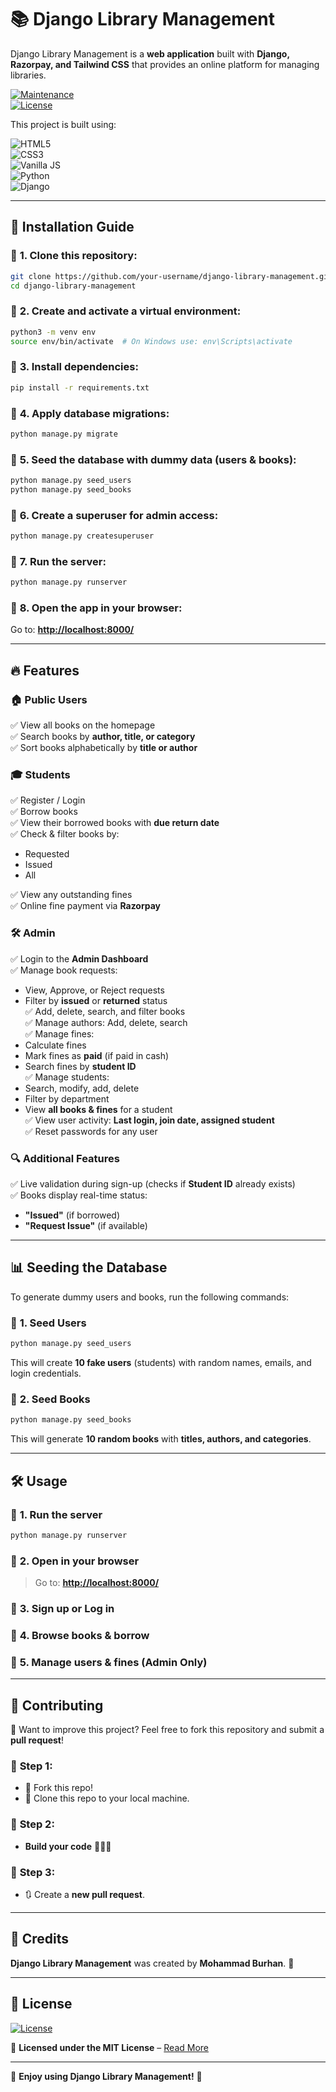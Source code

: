 # 📚 **Django Library Management**  

Django Library Management is a **web application** built with **Django, Razorpay, and Tailwind CSS** that provides an online platform for managing libraries.  

[![Maintenance](https://img.shields.io/badge/maintained-yes-green.svg)](https://github.com/rajaprerak/MusicPlayer/commits/master)  
[![License](http://img.shields.io/:license-mit-blue.svg?style=flat-square)](http://badges.mit-license.org)  

This project is built using:  

![HTML5](https://www.w3.org/html/logo/downloads/HTML5_Logo_64.png)  
![CSS3](https://upload.wikimedia.org/wikipedia/commons/thumb/d/d5/CSS3_logo_and_wordmark.svg/48px-CSS3_logo_and_wordmark.svg.png)  
![Vanilla JS](https://upload.wikimedia.org/wikipedia/commons/thumb/9/99/Unofficial_JavaScript_logo_2.svg/64px-Unofficial_JavaScript_logo_2.svg.png)  
![Python](https://www.quintagroup.com/++theme++quintagroup-theme/images/logo_python_section.png)  
![Django](https://www.quintagroup.com/++theme++quintagroup-theme/images/logo_django_section.png)  

---

## 🚀 **Installation Guide**  

### 📌 **1. Clone this repository:**
```bash
git clone https://github.com/your-username/django-library-management.git
cd django-library-management
```

### 📌 **2. Create and activate a virtual environment:**
```bash
python3 -m venv env
source env/bin/activate  # On Windows use: env\Scripts\activate
```

### 📌 **3. Install dependencies:**
```bash
pip install -r requirements.txt
```

### 📌 **4. Apply database migrations:**
```bash
python manage.py migrate
```

### 📌 **5. Seed the database with dummy data (users & books):**
```bash
python manage.py seed_users
python manage.py seed_books
```

### 📌 **6. Create a superuser for admin access:**
```bash
python manage.py createsuperuser
```

### 📌 **7. Run the server:**
```bash
python manage.py runserver
```

### 📌 **8. Open the app in your browser:**
Go to: **[http://localhost:8000/](http://localhost:8000/)**  

---

## 🔥 **Features**

### 🏠 **Public Users**
✅ View all books on the homepage  
✅ Search books by **author, title, or category**  
✅ Sort books alphabetically by **title or author**  

### 🎓 **Students**
✅ Register / Login  
✅ Borrow books  
✅ View their borrowed books with **due return date**  
✅ Check & filter books by:  
   - Requested  
   - Issued  
   - All  

✅ View any outstanding fines  
✅ Online fine payment via **Razorpay**  

### 🛠 **Admin**
✅ Login to the **Admin Dashboard**  
✅ Manage book requests:  
   - View, Approve, or Reject requests  
   - Filter by **issued** or **returned** status  
✅ Add, delete, search, and filter books  
✅ Manage authors: Add, delete, search  
✅ Manage fines:  
   - Calculate fines  
   - Mark fines as **paid** (if paid in cash)  
   - Search fines by **student ID**  
✅ Manage students:  
   - Search, modify, add, delete  
   - Filter by department  
   - View **all books & fines** for a student  
✅ View user activity: **Last login, join date, assigned student**  
✅ Reset passwords for any user  

### 🔍 **Additional Features**
✅ Live validation during sign-up (checks if **Student ID** already exists)  
✅ Books display real-time status:  
   - **"Issued"** (if borrowed)  
   - **"Request Issue"** (if available)  

---

## 📊 **Seeding the Database**  

To generate dummy users and books, run the following commands:

### 📌 **1. Seed Users**
```bash
python manage.py seed_users
```
This will create **10 fake users** (students) with random names, emails, and login credentials.  

### 📌 **2. Seed Books**
```bash
python manage.py seed_books
```
This will generate **10 random books** with **titles, authors, and categories**.  

---

## 🛠 **Usage**  

### 🔹 **1. Run the server**  
```bash
python manage.py runserver
```

### 🔹 **2. Open in your browser**  
> Go to: **[http://localhost:8000/](http://localhost:8000/)**  

### 🔹 **3. Sign up or Log in**  

### 🔹 **4. Browse books & borrow**  

### 🔹 **5. Manage users & fines (Admin Only)**  

---

## 🎯 **Contributing**  

🚀 Want to improve this project? Feel free to fork this repository and submit a **pull request**!  

### 🔹 **Step 1:**
- 🍴 Fork this repo!  
- 👯 Clone this repo to your local machine.  

### 🔹 **Step 2:**
- **Build your code** 🔨🔨🔨  

### 🔹 **Step 3:**
- 🔃 Create a **new pull request**.  

---

## 🔖 **Credits**  

**Django Library Management** was created by **Mohammad Burhan**. 🎉  

---

## 📜 **License**  

[![License](http://img.shields.io/:license-mit-blue.svg?style=flat-square)](http://badges.mit-license.org)  

📜 **Licensed under the MIT License** – [Read More](http://opensource.org/licenses/mit-license.php)  

---

🎯 **Enjoy using Django Library Management!** 🚀